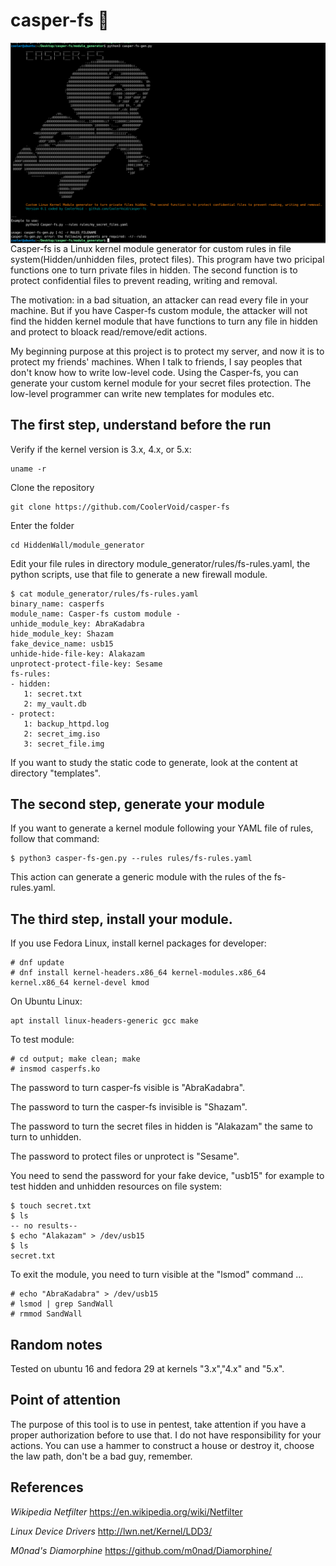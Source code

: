 # casper-fs 👻
<img align="center" src="https://github.com/CoolerVoid/casper-fs/blob/main/doc/Screenshot_9.png?raw=true">
Casper-fs is a Linux kernel module generator for custom rules in file system(Hidden/unhidden files, protect files).
This program have two pricipal functions one to turn private files in hidden. The second function is to protect confidential files to prevent reading, writing and removal.

The motivation: in a bad situation, an attacker can read every file in your machine. But if you have Casper-fs custom module, 
the attacker will not find the hidden kernel module that have functions to turn any file in hidden and protect to bloack read/remove/edit actions.

My beginning purpose at this project is to protect my server, and now it is to protect my friends' machines.
When I talk to friends, I say peoples that don't know how to write low-level code. Using the Casper-fs, you can 
generate your custom kernel module for your secret files protection. The low-level programmer can write new templates for modules etc.


The first step, understand before the run
--

Verify if the kernel version is 3.x, 4.x, or 5.x:
```
uname -r
```

Clone the repository
```
git clone https://github.com/CoolerVoid/casper-fs
```

Enter the folder
```
cd HiddenWall/module_generator
```

Edit your file rules in directory module_generator/rules/fs-rules.yaml, the python scripts, use that file to generate a new firewall module.

```
$ cat module_generator/rules/fs-rules.yaml
binary_name: casperfs
module_name: Casper-fs custom module -
unhide_module_key: AbraKadabra
hide_module_key: Shazam
fake_device_name: usb15
unhide-hide-file-key: Alakazam
unprotect-protect-file-key: Sesame 
fs-rules: 
- hidden: 
   1: secret.txt
   2: my_vault.db
- protect:
   1: backup_httpd.log
   2: secret_img.iso
   3: secret_file.img
```
If you want to study the static code to generate, look at the content at directory "templates".

The second step, generate your module
--

If you want to generate a kernel module following your YAML file of rules, follow that command:

```
$ python3 casper-fs-gen.py --rules rules/fs-rules.yaml
```
This action can generate a generic module with the rules of the fs-rules.yaml.



The third step, install your module.
--

If you use Fedora Linux, install kernel packages for developer:
```
# dnf update
# dnf install kernel-headers.x86_64 kernel-modules.x86_64 kernel.x86_64 kernel-devel kmod
```
On Ubuntu Linux:
```
apt install linux-headers-generic gcc make
```
To test module:
```
# cd output; make clean; make
# insmod casperfs.ko
```


The password to turn casper-fs visible is "AbraKadabra".

The password to turn the casper-fs invisible is "Shazam".

The password to turn the secret files in hidden is "Alakazam" the same to turn to unhidden.

The password to protect files or unprotect is "Sesame".

You need to send the password for your fake device, "usb15" for example to test hidden and unhidden resources on file system:
```
$ touch secret.txt
$ ls
-- no results--
$ echo "Alakazam" > /dev/usb15
$ ls
secret.txt
```

To exit the module, you need to turn visible at the "lsmod" command ...

```
# echo "AbraKadabra" > /dev/usb15
# lsmod | grep SandWall
# rmmod SandWall
```

Random notes
--

Tested on ubuntu 16 and fedora 29 at kernels "3.x","4.x" and "5.x".


## Point of attention
The purpose of this tool is to use in pentest, take attention if you have a proper authorization before to use that. I do not have responsibility for your actions. You can use a hammer to construct a house or destroy it, choose the law path, don't be a bad guy, remember.


References
--

*Wikipedia Netfilter* 
https://en.wikipedia.org/wiki/Netfilter

*Linux Device Drivers* 
http://lwn.net/Kernel/LDD3/

*M0nad's Diamorphine* 
https://github.com/m0nad/Diamorphine/
